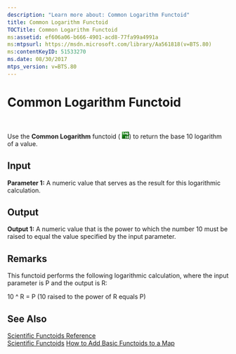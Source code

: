 ```yaml
---
description: "Learn more about: Common Logarithm Functoid"
title: Common Logarithm Functoid
TOCTitle: Common Logarithm Functoid
ms:assetid: ef606a06-b666-4901-acd8-77fa99a4991a
ms:mtpsurl: https://msdn.microsoft.com/library/Aa561818(v=BTS.80)
ms:contentKeyID: 51533270
ms.date: 08/30/2017
mtps_version: v=BTS.80
---
```


# Common Logarithm Functoid

 

Use the **Common Logarithm** functoid ( ![](images/Aa561818.f7605010-54a7-476d-865e-711454b32e47(BTS.80).jpeg)) to return the base 10 logarithm of a value.

## Input

**Parameter 1:** A numeric value that serves as the result for this logarithmic calculation.

## Output

**Output 1:** A numeric value that is the power to which the number 10 must be raised to equal the value specified by the input parameter.

## Remarks

This functoid performs the following logarithmic calculation, where the input parameter is P and the output is R:

10 ^ R = P (10 raised to the power of R equals P)

## See Also

[Scientific Functoids Reference](scientific-functoids-reference.md)  
[Scientific Functoids](https://msdn.microsoft.com/library/aa546775\(v=bts.80\))  
[How to Add Basic Functoids to a Map](https://msdn.microsoft.com/library/aa560635\(v=bts.80\))

